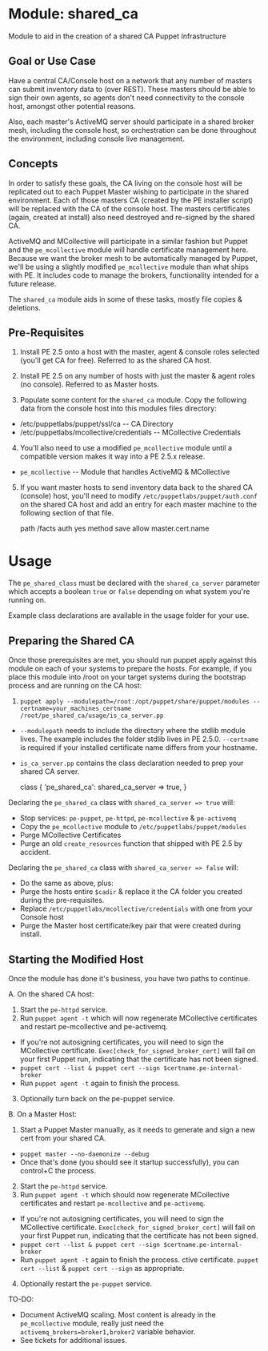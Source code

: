 Module: shared_ca
=================

Module to aid in the creation of a shared CA Puppet Infrastructure

Goal or Use Case
----------------
Have a central CA/Console host on a network that any number of masters can submit inventory data to (over REST). These masters should be able to sign their own agents, so agents don't need connectivity to the console host, amongst other potential reasons.

Also, each master's ActiveMQ server should participate in a shared broker mesh, including the console host, so orchestration can be done throughout the environment, including console live management.


Concepts
--------
In order to satisfy these goals, the CA living on the console host will be replicated out to each Puppet Master wishing to participate in the shared environment. Each of those masters CA (created by the PE installer script) will be replaced with the CA of the console host. The masters certificates (again, created at install) also need destroyed and re-signed by the shared CA.

ActiveMQ and MCollective will participate in a similar fashion but Puppet and the `pe_mcollective` module will handle certificate management here. Because we want the broker mesh to be automatically managed by Puppet, we'll be using a slightly modified `pe_mcollective` module than what ships with PE. It includes code to manage the brokers, functionality intended for a future release.

The `shared_ca` module aids in some of these tasks, mostly file copies & deletions.


Pre-Requisites
--------------

1. Install PE 2.5 onto a host with the master, agent & console roles selected (you'll get CA for free). Referred to as the shared CA host.

2. Install PE 2.5 on any number of hosts with just the master & agent roles (no console). Referred to as Master hosts.

3. Populate some content for the `shared_ca` module.
  Copy the following data from the console host into this modules files directory:
 -  /etc/puppetlabs/puppet/ssl/ca -- CA Directory
 -  /etc/puppetlabs/mcollective/credentials -- MCollective Credentials

4. You'll also need to use a modified `pe_mcollective` module until a compatible version makes it way into a PE 2.5.x release.
 -   `pe_mcollective` -- Module that handles ActiveMQ & MCollective

5. If you want master hosts to send inventory data back to the shared CA (console) host, you'll need to modify `/etc/puppetlabs/puppet/auth.conf` on the shared CA host and add an entry for each master machine to the following section of that file.

    path /facts
    auth yes
    method save
    allow master.cert.name

Usage
=====

The `pe_shared_class` must be declared with the `shared_ca_server` parameter which accepts a boolean `true` or `false` depending on what system you're running on.

Example class declarations are available in the usage folder for your use.

Preparing the Shared CA
-----------------------
Once those prerequisites are met, you should run puppet apply against this module on each of your systems to prepare the hosts. For example, if you place this module into /root on your target systems during the bootstrap process and are running on the CA host:

1. `puppet apply --modulepath=/root:/opt/puppet/share/puppet/modules --certname=your_machines_certname /root/pe_shared_ca/usage/is_ca_server.pp`

 * `--modulepath` needs to include the directory where the stdlib module lives. The example includes the folder stdlib lives in PE 2.5.0. `--certname` is required if your installed certificate name differs from your hostname.

 * `is_ca_server.pp` contains the class declaration needed to prep your shared CA server.

    class { 'pe_shared_ca':
      shared_ca_server => true,
    }

Declaring the `pe_shared_ca` class with `shared_ca_server => true` will:

  * Stop services: `pe-puppet`, `pe-httpd`, `pe-mcollective` & `pe-activemq`
  * Copy the `pe_mcollective` module to `/etc/puppetlabs/puppet/modules`
  * Purge MCollective Certificates
  * Purge an old `create_resources` function that shipped with PE 2.5 by accident.

Declaring the `pe_shared_ca` class with `shared_ca_server => false` will:

  * Do the same as above, plus:
  * Purge the hosts entire `$cadir` & replace it the CA folder you created during the pre-requisites.
  * Replace `/etc/puppetlabs/mcollective/credentials` with one from your Console host
  * Purge the Master host certificate/key pair that were created during install.


Starting the Modified Host
-----------------------------
Once the module has done it's business, you have two paths to continue.


A. On the shared CA host:

1. Start the `pe-httpd` service.
2. Run `puppet agent -t` which will now regenerate MCollective certificates and restart pe-mcollective and pe-activemq.
 - If you're not autosigning certificates, you will need to sign the MCollective certificate. `Exec[check_for_signed_broker_cert]` will fail on your first Puppet run, indicating that the certificate has not been signed.
 - `puppet cert --list & puppet cert --sign $certname.pe-internal-broker`
 - Run `puppet agent -t` again to finish the process.
3. Optionally turn back on the pe-puppet service.


B. On a Master Host:

1. Start a Puppet Master manually, as it needs to generate and sign a new cert from your shared CA.
  -  `puppet master --no-daemonize --debug`
  -  Once that's done (you should see it startup successfully), you can control+C the process.
2. Start the `pe-httpd` service.
3. Run `puppet agent -t` which should now regenerate MCollective certificates and restart `pe-mcollective` and `pe-activemq`.
  - If you're not autosigning certificates, you will need to sign the MCollective certificate. `Exec[check_for_signed_broker_cert]` will fail on your first Puppet run, indicating that the certificate has not been signed.
  - `puppet cert --list & puppet cert --sign $certname.pe-internal-broker`
  - Run `puppet agent -t` again to finish the process.
ctive certificate. `puppet cert --list` & `puppet cert --sign` as appropriate.
4. Optionally restart the `pe-puppet` service.

TO-DO: 

* Document ActiveMQ scaling. Most content is already in the `pe_mcollective` module, really just need the `activemq_brokers=broker1,broker2` variable behavior.
* See tickets for additional issues.
